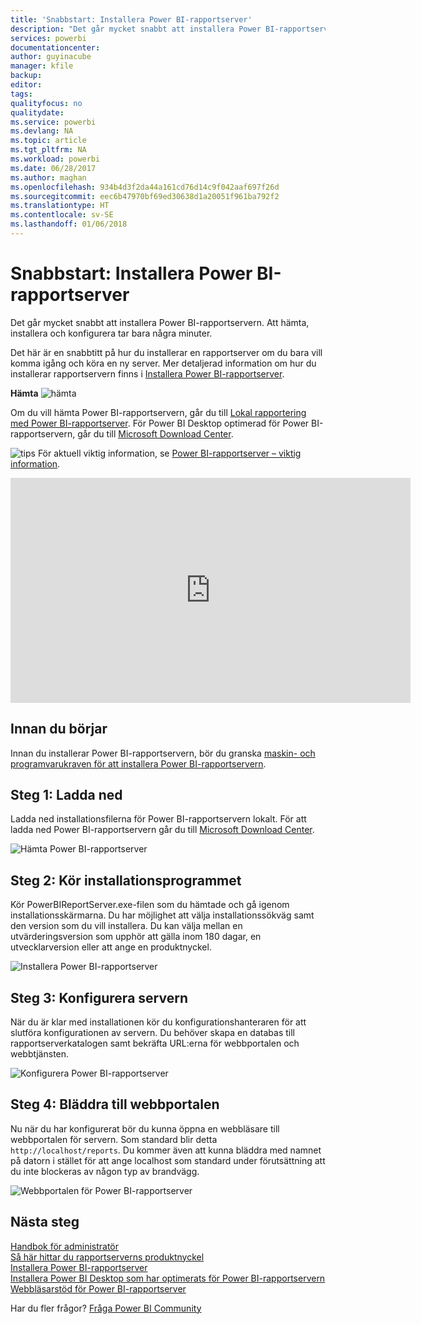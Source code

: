 ```yaml
---
title: 'Snabbstart: Installera Power BI-rapportserver'
description: "Det går mycket snabbt att installera Power BI-rapportservern. Att hämta, installera och konfigurera tar bara några minuter."
services: powerbi
documentationcenter: 
author: guyinacube
manager: kfile
backup: 
editor: 
tags: 
qualityfocus: no
qualitydate: 
ms.service: powerbi
ms.devlang: NA
ms.topic: article
ms.tgt_pltfrm: NA
ms.workload: powerbi
ms.date: 06/28/2017
ms.author: maghan
ms.openlocfilehash: 934b4d3f2da44a161cd76d14c9f042aaf697f26d
ms.sourcegitcommit: eec6b47970bf69ed30638d1a20051f961ba792f2
ms.translationtype: HT
ms.contentlocale: sv-SE
ms.lasthandoff: 01/06/2018
---
```

# <a name="quickstart-install-power-bi-report-server"></a>Snabbstart: Installera Power BI-rapportserver
Det går mycket snabbt att installera Power BI-rapportservern. Att hämta, installera och konfigurera tar bara några minuter.

Det här är en snabbtitt på hur du installerar en rapportserver om du bara vill komma igång och köra en ny server. Mer detaljerad information om hur du installerar rapportservern finns i [Installera Power BI-rapportserver](install-report-server.md).

 **Hämta** ![hämta](media/quickstart-install-report-server/download.png "hämta")

Om du vill hämta Power BI-rapportservern, går du till [Lokal rapportering med Power BI-rapportserver](https://powerbi.microsoft.com/report-server/). För Power BI Desktop optimerad för Power BI-rapportservern, går du till [Microsoft Download Center](https://go.microsoft.com/fwlink/?linkid=837581).

![tips](media/quickstart-install-report-server/fyi-tip.png "tips") För aktuell viktig information, se [Power BI-rapportserver – viktig information](release-notes.md).

<iframe width="640" height="360" src="https://www.youtube.com/embed/zacaEb9A4F0?showinfo=0" frameborder="0" allowfullscreen></iframe>

## <a name="before-you-begin"></a>Innan du börjar
Innan du installerar Power BI-rapportservern, bör du granska [maskin- och programvarukraven för att installera Power BI-rapportservern](system-requirements.md).

## <a name="step-1-download"></a>Steg 1: Ladda ned
Ladda ned installationsfilerna för Power BI-rapportservern lokalt. För att ladda ned Power BI-rapportservern går du till [Microsoft Download Center](https://go.microsoft.com/fwlink/?linkid=839351).

![Hämta Power BI-rapportserver](media/quickstart-install-report-server/download-pbireportserver.png)

## <a name="step-2-run-installer"></a>Steg 2: Kör installationsprogrammet
Kör PowerBIReportServer.exe-filen som du hämtade och gå igenom installationsskärmarna. Du har möjlighet att välja installationssökväg samt den version som du vill installera. Du kan välja mellan en utvärderingsversion som upphör att gälla inom 180 dagar, en utvecklarversion eller att ange en produktnyckel.

![Installera Power BI-rapportserver](media/quickstart-install-report-server/pbireportserver-install.png)

## <a name="step-3-configure-the-server"></a>Steg 3: Konfigurera servern
När du är klar med installationen kör du konfigurationshanteraren för att slutföra konfigurationen av servern. Du behöver skapa en databas till rapportserverkatalogen samt bekräfta URL:erna för webbportalen och webbtjänsten.

![Konfigurera Power BI-rapportserver](media/quickstart-install-report-server/pbireportserver-configure.png)

## <a name="step-4-browse-to-web-portal"></a>Steg 4: Bläddra till webbportalen
Nu när du har konfigurerat bör du kunna öppna en webbläsare till webbportalen för servern. Som standard blir detta `http://localhost/reports`. Du kommer även att kunna bläddra med namnet på datorn i stället för att ange localhost som standard under förutsättning att du inte blockeras av någon typ av brandvägg.

![Webbportalen för Power BI-rapportserver](media/quickstart-install-report-server/web-portal.png)

## <a name="next-steps"></a>Nästa steg
[Handbok för administratör](admin-handbook-overview.md)  
[Så här hittar du rapportserverns produktnyckel](find-product-key.md)  
[Installera Power BI-rapportserver](install-report-server.md)  
[Installera Power BI Desktop som har optimerats för Power BI-rapportservern](install-powerbi-desktop.md)  
[Webbläsarstöd för Power BI-rapportserver](browser-support.md)

Har du fler frågor? [Fråga Power BI Community](https://community.powerbi.com/)


